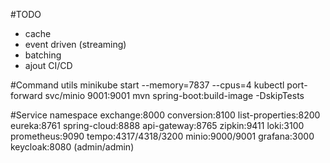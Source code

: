 #TODO
- cache
- event driven (streaming)
- batching
- ajout CI/CD

#Command utils
minikube start --memory=7837 --cpus=4
kubectl port-forward svc/minio 9001:9001
mvn spring-boot:build-image -DskipTests

#Service namespace
exchange:8000
conversion:8100
list-properties:8200
eureka:8761
spring-cloud:8888
api-gateway:8765
zipkin:9411
loki:3100
prometheus:9090
tempo:4317/4318/3200
minio:9000/9001
grafana:3000
keycloak:8080 (admin/admin)